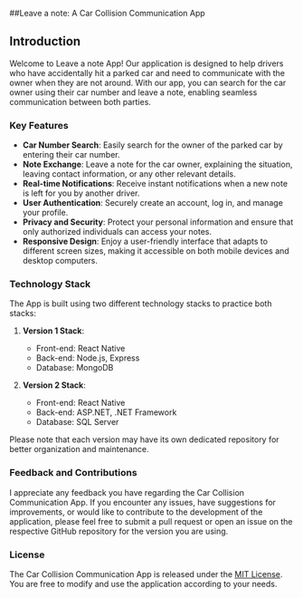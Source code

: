##Leave a note: A Car Collision Communication App

## Introduction

Welcome to Leave a note App! Our application is designed to help drivers who have accidentally hit a parked car and need to communicate with the owner when they are not around. With our app, you can search for the car owner using their car number and leave a note, enabling seamless communication between both parties.

### Key Features

- **Car Number Search**: Easily search for the owner of the parked car by entering their car number.
- **Note Exchange**: Leave a note for the car owner, explaining the situation, leaving contact information, or any other relevant details.
- **Real-time Notifications**: Receive instant notifications when a new note is left for you by another driver.
- **User Authentication**: Securely create an account, log in, and manage your profile.
- **Privacy and Security**: Protect your personal information and ensure that only authorized individuals can access your notes.
- **Responsive Design**: Enjoy a user-friendly interface that adapts to different screen sizes, making it accessible on both mobile devices and desktop computers.

### Technology Stack

The App is built using two different technology stacks to practice both stacks:

1. **Version 1 Stack**:
   - Front-end: React Native
   - Back-end: Node.js, Express
   - Database: MongoDB

2. **Version 2 Stack**:
   - Front-end: React Native
   - Back-end: ASP.NET, .NET Framework
   - Database: SQL Server

Please note that each version may have its own dedicated repository for better organization and maintenance.

### Feedback and Contributions

I appreciate any feedback you have regarding the Car Collision Communication App. If you encounter any issues, have suggestions for improvements, or would like to contribute to the development of the application, please feel free to submit a pull request or open an issue on the respective GitHub repository for the version you are using.

### License

The Car Collision Communication App is released under the [MIT License](LICENSE). You are free to modify and use the application according to your needs.

